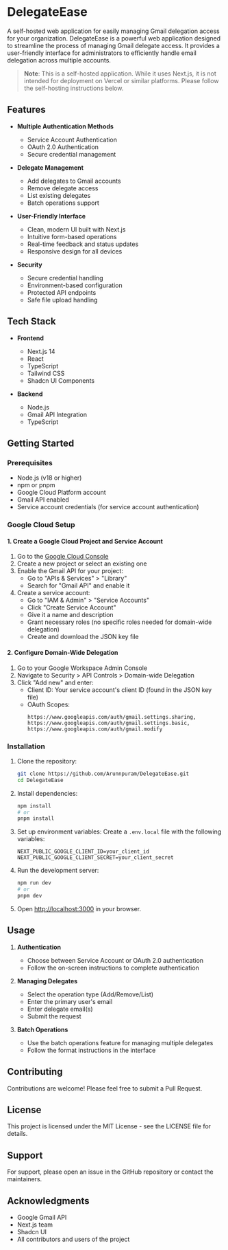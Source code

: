 # DelegateEase

A self-hosted web application for easily managing Gmail delegation access for your organization. DelegateEase is a powerful web application designed to streamline the process of managing Gmail delegate access. It provides a user-friendly interface for administrators to efficiently handle email delegation across multiple accounts.

> **Note**: This is a self-hosted application. While it uses Next.js, it is not intended for deployment on Vercel or similar platforms. Please follow the self-hosting instructions below.

## Features

- **Multiple Authentication Methods**
  - Service Account Authentication
  - OAuth 2.0 Authentication
  - Secure credential management

- **Delegate Management**
  - Add delegates to Gmail accounts
  - Remove delegate access
  - List existing delegates
  - Batch operations support

- **User-Friendly Interface**
  - Clean, modern UI built with Next.js
  - Intuitive form-based operations
  - Real-time feedback and status updates
  - Responsive design for all devices

- **Security**
  - Secure credential handling
  - Environment-based configuration
  - Protected API endpoints
  - Safe file upload handling

## Tech Stack

- **Frontend**
  - Next.js 14
  - React
  - TypeScript
  - Tailwind CSS
  - Shadcn UI Components

- **Backend**
  - Node.js
  - Gmail API Integration
  - TypeScript

## Getting Started

### Prerequisites

- Node.js (v18 or higher)
- npm or pnpm
- Google Cloud Platform account
- Gmail API enabled
- Service account credentials (for service account authentication)

### Google Cloud Setup

#### 1. Create a Google Cloud Project and Service Account

1. Go to the [Google Cloud Console](https://console.cloud.google.com/)
2. Create a new project or select an existing one
3. Enable the Gmail API for your project:
   - Go to "APIs & Services" > "Library"
   - Search for "Gmail API" and enable it
4. Create a service account:
   - Go to "IAM & Admin" > "Service Accounts"
   - Click "Create Service Account"
   - Give it a name and description
   - Grant necessary roles (no specific roles needed for domain-wide delegation)
   - Create and download the JSON key file

#### 2. Configure Domain-Wide Delegation

1. Go to your Google Workspace Admin Console
2. Navigate to Security > API Controls > Domain-wide Delegation
3. Click "Add new" and enter:
   - Client ID: Your service account's client ID (found in the JSON key file)
   - OAuth Scopes:
     ```
     https://www.googleapis.com/auth/gmail.settings.sharing,
     https://www.googleapis.com/auth/gmail.settings.basic,
     https://www.googleapis.com/auth/gmail.modify
     ```

### Installation

1. Clone the repository:
   ```bash
   git clone https://github.com/Arunnpuram/DelegateEase.git
   cd DelegateEase
   ```

2. Install dependencies:
   ```bash
   npm install
   # or
   pnpm install
   ```

3. Set up environment variables:
   Create a `.env.local` file with the following variables:
   ```
   NEXT_PUBLIC_GOOGLE_CLIENT_ID=your_client_id
   NEXT_PUBLIC_GOOGLE_CLIENT_SECRET=your_client_secret
   ```

4. Run the development server:
   ```bash
   npm run dev
   # or
   pnpm dev
   ```

5. Open [http://localhost:3000](http://localhost:3000) in your browser.

## Usage

1. **Authentication**
   - Choose between Service Account or OAuth 2.0 authentication
   - Follow the on-screen instructions to complete authentication

2. **Managing Delegates**
   - Select the operation type (Add/Remove/List)
   - Enter the primary user's email
   - Enter delegate email(s)
   - Submit the request

3. **Batch Operations**
   - Use the batch operations feature for managing multiple delegates
   - Follow the format instructions in the interface

## Contributing

Contributions are welcome! Please feel free to submit a Pull Request.

## License

This project is licensed under the MIT License - see the LICENSE file for details.

## Support

For support, please open an issue in the GitHub repository or contact the maintainers.

## Acknowledgments

- Google Gmail API
- Next.js team
- Shadcn UI
- All contributors and users of the project
